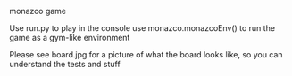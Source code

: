 monazco game

Use run.py to play in the console
use monazco.monazcoEnv() to run the game as a gym-like environment

Please see board.jpg for a picture of what the board looks like, so you can understand the tests and stuff